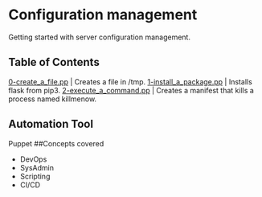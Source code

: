 # Configuration management
Getting started with server configuration management.
## Table of Contents
[0-create_a_file.pp](./0-create_a_file.pp) | Creates a file in /tmp.
[1-install_a_package.pp](./1-install_a_package.pp) | Installs flask from pip3.
[2-execute_a_command.pp](./2-execute_a_command.pp) | Creates a manifest that kills a process named killmenow.

## Automation Tool
Puppet
##Concepts covered
- DevOps
- SysAdmin
- Scripting
- CI/CD

